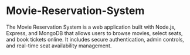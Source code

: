 # Movie-Reservation-System
The Movie Reservation System is a web application built with Node.js, Express, and MongoDB that allows users to browse movies, select seats, and book tickets online. It includes secure authentication, admin controls, and real-time seat availability management.
